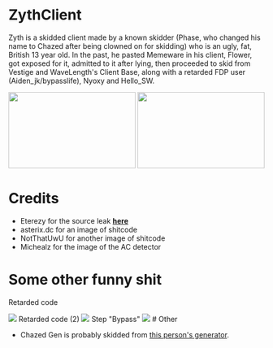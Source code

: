 # ZythClient
Zyth is a skidded client made by a known skidder (Phase, who changed his name to Chazed after being clowned on for skidding) who is an ugly, fat, British 13 year old. In the past, he pasted Memeware in his client, Flower, got exposed for it, admitted to it after lying, then proceeded to skid from Vestige and WaveLength's Client Base, along with a retarded FDP user (Aiden_jk/bypasslife), Nyoxy and Hello_SW.

<img src="https://cdn.discordapp.com/attachments/860562429365059625/1036412956881195128/phase.PNG" style="width: 250px; height: 150px;"></img>
<img src="https://cdn.discordapp.com/attachments/860562429365059625/1036412957304815647/phasemybeloved.gif" style="width: 250px; height: 150px;"></img>
# Credits
- Eterezy for the source leak <b><a href="https://www.masterof13fps.com/forum/index.php?threads%2Fzyth-client-skidded-wavelength-base-client.8388%2F">here</a></b>
- asterix.dc for an image of shitcode
- NotThatUwU for another image of shitcode
- Michealz for the image of the AC detector

# Some other funny shit
Retarded code






<img src="https://masterof13fps.com/forum/data/attachments/0/415-de2fbc61801df6294c7aa924329cc2fa.jpg">
Retarded code (2)






<img src="https://masterof13fps.com/forum/data/attachments/0/416-668f6543c91d371db8b21f21ad7eabd8.jpg">
Step "Bypass"






<img src="https://masterof13fps.com/forum/data/attachments/0/446-063bfb1c689d6614331f9a75619946c2.jpg">
# Other

- Chazed Gen is probably skidded from <a href="https://www.youtube.com/watch?v=F2eGAD7L7s4">this person's generator</a>.

